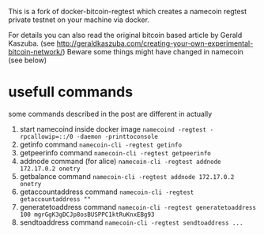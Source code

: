 This is a fork of docker-bitcoin-regtest which creates a namecoin regtest private testnet on your machine via docker. 

For details you can also read the original bitcoin based article by Gerald Kaszuba. (see http://geraldkaszuba.com/creating-your-own-experimental-bitcoin-network/) Beware some things might have changed in namecoin (see below)


# usefull commands
some commands described in the post are different in actually 
1. start namecoind inside docker image ``namecoind -regtest -rpcallowip=::/0 -daemon -printtoconsole``
2. getinfo command ``namecoin-cli -regtest getinfo``
3. getpeerinfo command ``namecoin-cli -regtest getpeerinfo``
4. addnode command (for alice) ``namecoin-cli -regtest addnode 172.17.0.2 onetry``
5. getbalance command ``namecoin-cli -regtest addnode 172.17.0.2 onetry``
6. getaccountaddress command ``namecoin-cli -regtest getaccountaddress ""``
7. generatetoaddress command ``namecoin-cli -regtest generatetoaddress 100 mgrGgK3gDCJp8osBUSPPC1ktRuKnxEBg93``
8. sendtoaddress command ``namecoin-cli -regtest sendtoaddress ...``
